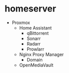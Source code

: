 # homeserver
- Proxmox
  - Home Assistant
    - qBittorrent
    - Sonarr
    - Radarr
    - Prowlarr
  - Nginx Proxy Manager
    - Domain
  - OpenMediaVault
